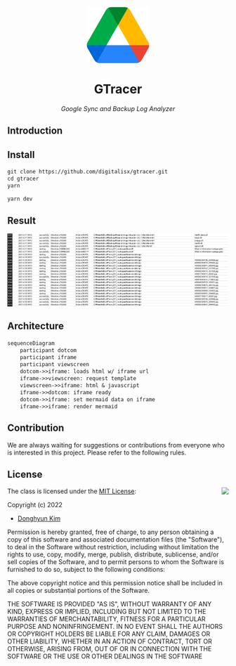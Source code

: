 <p align='center'><img src=./doc/img/logo.png height="128"></p>
<h1 align="center">GTracer</a></h1>
<p align="center">
  <em>Google Sync and Backup Log Analyzer</em>
</p>

## Introduction


## Install

```shell
git clone https://github.com/digitalisx/gtracer.git
cd gtracer
yarn
```

```shell
yarn dev
```

## Result
![dfsadf](./doc/img/xlsx_result.png)


## Architecture

```mermaid
sequenceDiagram
    participant dotcom
    participant iframe
    participant viewscreen
    dotcom->>iframe: loads html w/ iframe url
    iframe->>viewscreen: request template
    viewscreen->>iframe: html & javascript
    iframe->>dotcom: iframe ready
    dotcom->>iframe: set mermaid data on iframe
    iframe->>iframe: render mermaid
```
## Contribution

We are always waiting for suggestions or contributions from everyone who is interested in this project. Please refer to the following rules.

## License

<img align="right" src="http://opensource.org/trademarks/opensource/OSI-Approved-License-100x137.png">

The class is licensed under the [MIT License](http://opensource.org/licenses/MIT):

Copyright (c) 2022

  * [Donghyun Kim](https://twitter.com/digitalisx99)


Permission is hereby granted, free of charge, to any person obtaining a copy of this software and associated documentation files (the "Software"), to deal in the Software without restriction, including without limitation the rights to use, copy, modify, merge, publish, distribute, sublicense, and/or sell copies of the Software, and to permit persons to whom the Software is furnished to do so, subject to the following conditions:

The above copyright notice and this permission notice shall be included in all copies or substantial portions of the Software.

THE SOFTWARE IS PROVIDED "AS IS", WITHOUT WARRANTY OF ANY KIND, EXPRESS OR IMPLIED, INCLUDING BUT NOT LIMITED TO THE WARRANTIES OF MERCHANTABILITY, FITNESS FOR A PARTICULAR PURPOSE AND NONINFRINGEMENT. IN NO EVENT SHALL THE AUTHORS OR COPYRIGHT HOLDERS BE LIABLE FOR ANY CLAIM, DAMAGES OR OTHER LIABILITY, WHETHER IN AN ACTION OF CONTRACT, TORT OR OTHERWISE, ARISING FROM, OUT OF OR IN CONNECTION WITH THE SOFTWARE OR THE USE OR OTHER DEALINGS IN THE SOFTWARE